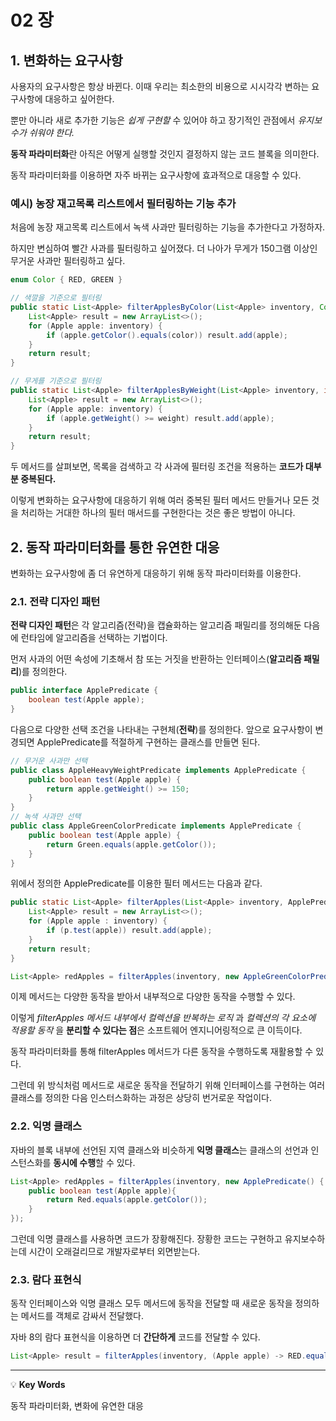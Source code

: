 # 02 장

## 1. 변화하는 요구사항
사용자의 요구사항은 항상 바뀐다. 이때 우리는 최소한의 비용으로 시시각각 변하는 요구사항에 대응하고 싶어한다.

뿐만 아니라 새로 추가한 기능은 _쉽게 구현할_ 수 있어야 하고 장기적인 관점에서 _유지보수가 쉬워야 한다._

**동작 파라미터화**란 아직은 어떻게 실행할 것인지 결정하지 않는 코드 블록을 의미한다.

동작 파라미터화를 이용하면 자주 바뀌는 요구사항에 효과적으로 대응할 수 있다.

### 예시) 농장 재고목록 리스트에서 필터링하는 기능 추가
처음에 농장 재고목록 리스트에서 녹색 사과만 필터링하는 기능을 추가한다고 가정하자.

하지만 변심하여 빨간 사과를 필터링하고 싶어졌다. 더 나아가 무게가 150그램 이상인 무거운 사과만 필터링하고 싶다.

```java
enum Color { RED, GREEN }

// 색깔을 기준으로 필터링
public static List<Apple> filterApplesByColor(List<Apple> inventory, Color color) {
	List<Apple> result = new ArrayList<>();
    for (Apple apple: inventory) {
    	if (apple.getColor().equals(color)) result.add(apple); 
    }
    return result;
}

// 무게를 기준으로 필터링
public static List<Apple> filterApplesByWeight(List<Apple> inventory, int weight) {
	List<Apple> result = new ArrayList<>();
    for (Apple apple: inventory) {
    	if (apple.getWeight() >= weight) result.add(apple); 
    }
    return result;
}
```

두 메서드를 살펴보면, 목록을 검색하고 각 사과에 필터링 조건을 적용하는 **코드가 대부분 중복된다.**

이렇게 변화하는 요구사항에 대응하기 위해 여러 중복된 필터 메서드 만들거나 모든 것을 처리하는 거대한 하나의 필터 매서드를 구현한다는 것은 좋은 방법이 아니다.

## 2. 동작 파라미터화를 통한 유연한 대응
변화하는 요구사항에 좀 더 유연하게 대응하기 위해 동작 파라미터화를 이용한다.

### 2.1. 전략 디자인 패턴
**전략 디자인 패턴**은 각 알고리즘(전략)을 캡슐화하는 알고리즘 패밀리를 정의해둔 다음에 런타임에 알고리즘을 선택하는 기법이다.

먼저 사과의 어떤 속성에 기초해서 참 또는 거짓을 반환하는 인터페이스(**알고리즘 패밀리**)를 정의한다.
```java
public interface ApplePredicate {
    boolean test(Apple apple);
}
```

다음으로 다양한 선택 조건을 나타내는 구현체(**전략**)를 정의한다. 앞으로 요구사항이 변경되면 ApplePredicate를 적절하게 구현하는 클래스를 만들면 된다.
```java
// 무거운 사과만 선택
public class AppleHeavyWeightPredicate implements ApplePredicate {
    public boolean test(Apple apple) {
    	return apple.getWeight() >= 150;
    }
}
// 녹색 사과만 선택
public class AppleGreenColorPredicate implements ApplePredicate {
    public boolean test(Apple apple) {
    	return Green.equals(apple.getColor());
    }
}
```

위에서 정의한 ApplePredicate를 이용한 필터 메서드는 다음과 같다.
```java
public static List<Apple> filterApples(List<Apple> inventory, ApplePredicate p) {
    List<Apple> result = new ArrayList<>();
    for (Apple apple : inventory) {
    	if (p.test(apple)) result.add(apple);
    }
    return result;
}

List<Apple> redApples = filterApples(inventory, new AppleGreenColorPredicate());
```
이제 메서드는 다양한 동작을 받아서 내부적으로 다양한 동작을 수행할 수 있다.

이렇게 _filterApples 메서드 내부에서 컬렉션을 반복하는 로직_ 과 _컬렉션의 각 요소에 적용할 동작_ 을 **분리할 수 있다는 점**은 소프트웨어 엔지니어링적으로 큰 이득이다.

동작 파라미터화를 통해 filterApples 메서드가 다른 동작을 수행하도록 재활용할 수 있다.

그런데 위 방식처럼 메서드로 새로운 동작을 전달하기 위해 인터페이스를 구현하는 여러 클래스를 정의한 다음 인스터스화하는 과정은 상당히 번거로운 작업이다.

### 2.2. 익명 클래스
자바의 블록 내부에 선언된 지역 클래스와 비슷하게 **익명 클래스**는 클래스의 선언과 인스턴스화를 **동시에 수행**할 수 있다.

```java
List<Apple> redApples = filterApples(inventory, new ApplePredicate() {
    public boolean test(Apple apple){
    	return Red.equals(apple.getColor());
    }
});
```

그런데 익명 클래스를 사용하면 코드가 장황해진다. 장황한 코드는 구현하고 유지보수하는데 시간이 오래걸리므로 개발자로부터 외면받는다.

### 2.3. 람다 표현식
동작 인터페이스와 익명 클래스 모두 메서드에 동작을 전달할 때 새로운 동작을 정의하는 메서드를 객체로 감싸서 전달했다.

자바 8의 람다 표현식을 이용하면 더 **간단하게** 코드를 전달할 수 있다.

```java
List<Apple> result = filterApples(inventory, (Apple apple) -> RED.equals(apple.getColor()));
```

---

💡 **Key Words**

동작 파라미터화, 변화에 유연한 대응